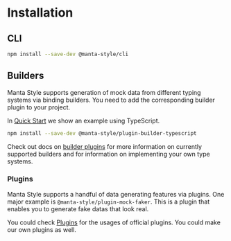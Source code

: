# Installation

## CLI

```sh
npm install --save-dev @manta-style/cli
```

<!--

global install issue:
cannot link the builder plugin if built globally

commenting this part of the docs out for now

To install globally

```
npm install -g @manta-style/cli
```

This adds a command line tool `ms` to your system.
-->

## Builders

Manta Style supports generation of mock data from different typing systems via binding builders.
You need to add the corresponding builder plugin to your project.

In [Quick Start](#quick-start) we show an example using TypeScript.

```sh
npm install --save-dev @manta-style/plugin-builder-typescript
```

Check out docs on [builder plugins](#) for more information on currently supported builders and for information on implementing your own type systems.

### Plugins

Manta Style supports a handful of data generating features via plugins.
One major example is `@manta-style/plugin-mock-faker`. This is a plugin that enables you to generate fake datas that look real.

You could check [Plugins](#plugins) for the usages of official plugins. You could make our own plugins as well.
